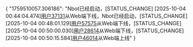 {
  "1759510057.306186": "Nbot已经启动，[STATUS_CHANGE] [2025-10-04 00:44:04.474][用户37131](37131)从Web端下线，Nbot已经启动，[STATUS_CHANGE] [2025-10-04 00:48:01.129][用户57575](57575)从Web端下线，[STATUS_CHANGE] [2025-10-04 00:50:00.030][用户28614](28614)从Web端下线，[STATUS_CHANGE] [2025-10-04 00:50:15.584][用户46014](46014)从Web端上线"
}